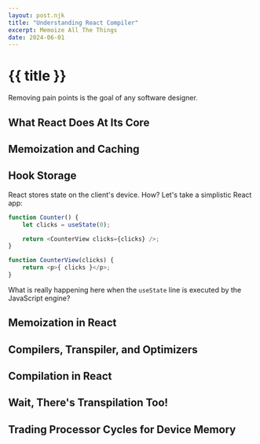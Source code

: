 ```yaml
---
layout: post.njk
title: "Understanding React Compiler"
excerpt: Memoize All The Things
date: 2024-06-01
---
```

# {{ title }}

Removing pain points is the goal of any software designer. 

## What React Does At Its Core

## Memoization and Caching


## Hook Storage
React stores state on the client's device. How? Let's take a simplistic React app:

```js
function Counter() {
    let clicks = useState(0);

    return <CounterView clicks={clicks} />;
}

function CounterView(clicks) {
    return <p>{ clicks }</p>;
}
```
What is really happening here when the ```useState``` line is executed by the JavaScript engine?

## Memoization in React


## Compilers, Transpiler, and Optimizers


## Compilation in React


## Wait, There's Transpilation Too!


## Trading Processor Cycles for Device Memory